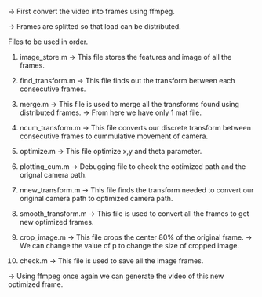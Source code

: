 
->  First convert the video into frames using ffmpeg.

->  Frames are splitted so that load can be distributed.

Files to be used in order.

1.  image_store.m
->  This file stores the features and image of all the frames.

2.  find_transform.m
->  This file finds out the transform between each consecutive frames.

3.  merge.m
->  This file is used to merge all the transforms found using distributed frames.
->  From here we have only 1 mat file.

4.  ncum_transform.m
->  This file converts our discrete transform between consecutive frames to cummulative movement of camera.

5.  optimize.m
->  This file optimize x,y and theta parameter.

6.  plotting_cum.m
->  Debugging file to check the optimized path and the orignal camera path.

6.  nnew_transform.m
->  This file finds the transform needed to convert our original camera path to optimized camera path.

7.  smooth_transform.m
->  This file is used to convert all the frames to get new optimized frames.

8.  crop_image.m
->  This file crops the center 80% of the original frame.
->  We can change the value of p to change the size of cropped image.

9.  check.m
->  This file is used to save all the image frames.

->  Using ffmpeg once again we can generate the video of this new optimized frame.
